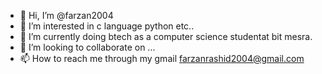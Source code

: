 - 👋 Hi, I’m @farzan2004
- 👀 I’m interested in c language python etc..
- 🌱 I’m currently doing btech as a computer science studentat bit mesra. 
- 💞️ I’m looking to collaborate on ...
- 📫 How to reach me through my gmail farzanrashid2004@gmail.com

<!---
farzan2004/farzan2004 is a ✨ special ✨ repository because its `README.md` (this file) appears on your GitHub profile.
You can click the Preview link to take a look at your changes.
--->
